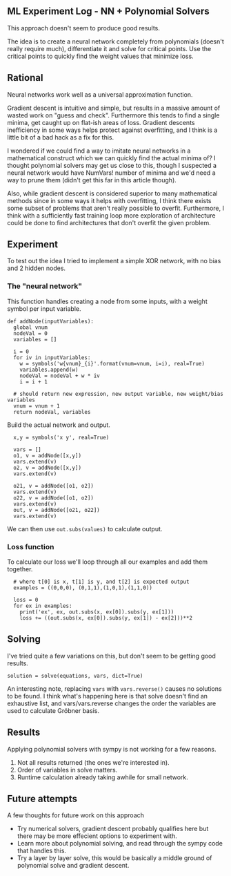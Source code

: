 ## ML Experiment Log - NN + Polynomial Solvers

This approach doesn't seem to produce good results.

The idea is to create a neural network completely from polynomials (doesn't really require much), differentiate it and solve for critical points.  Use the critical points to quickly find the weight values that minimize loss.
 

## Rational

Neural networks work well as a universal approximation function.  

Gradient descent is intuitive and simple, but results in a massive amount of wasted work on "guess and check".   Furthermore this tends to find a single minima, get caught up on flat-ish areas of loss.  Gradient descents inefficiency in some ways helps protect against overfitting, and I think is a little bit of a bad hack as a fix for this.

I wondered if we could find a way to imitate neural networks in a mathematical construct which we can quickly find the actual minima of?  I thought polynomial solvers may get us close to this, though I suspected a neural network would have NumVars! number of minima and we'd need a way to prune them (didn't get this far in this article though).

Also, while gradient descent is considered superior to many mathematical methods since in some ways it helps with overfitting, I think there exists some subset of problems that aren't really possible to overfit.  Furthermore, I think with a sufficiently fast training loop more exploration of architecture could be done to find architectures that don't overfit the given problem.


## Experiment

To test out the idea I tried to implement a simple XOR network, with no bias and 2 hidden nodes.


### The "neural network"

This function handles creating a node from some inputs, with a weight symbol per input variable. 
```
def addNode(inputVariables):
  global vnum
  nodeVal = 0
  variables = []

  i = 0
  for iv in inputVariables:
    w = symbols('w{vnum}_{i}'.format(vnum=vnum, i=i), real=True)
    variables.append(w)
    nodeVal = nodeVal + w * iv
    i = i + 1
  
  # should return new expression, new output variable, new weight/bias variables
  vnum = vnum + 1
  return nodeVal, variables
```

Build the actual network and output.
```
  x,y = symbols('x y', real=True)

  vars = []
  o1, v = addNode([x,y])
  vars.extend(v)
  o2, v = addNode([x,y])
  vars.extend(v)

  o21, v = addNode([o1, o2])
  vars.extend(v)
  o22, v = addNode([o1, o2])
  vars.extend(v)
  out, v = addNode([o21, o22])
  vars.extend(v)
```

We can then use `out.subs(values)` to calculate output.

### Loss function

To calculate our loss we'll loop through all our examples and add them together.
```
  # where t[0] is x, t[1] is y, and t[2] is expected output
  examples = ((0,0,0), (0,1,1),(1,0,1),(1,1,0))

  loss = 0
  for ex in examples:
    print('ex', ex, out.subs(x, ex[0]).subs(y, ex[1]))
    loss += ((out.subs(x, ex[0]).subs(y, ex[1]) - ex[2]))**2
```


## Solving

I've tried quite a few variations on this, but don't seem to be getting good results.
```
solution = solve(equations, vars, dict=True)
```

An interesting note, replacing `vars` with `vars.reverse()` causes no solutions to be found.  I think what's happening here is that solve doesn't find an exhaustive list, and vars/vars.reverse changes the order the variables are used to calculate Gröbner basis. 


## Results

Applying polynomial solvers with sympy is not working for a few reasons.

1. Not all results returned (the ones we're interested in).
2. Order of variables in solve matters.
3. Runtime calculation already taking awhile for small network.


## Future attempts

A few thoughts for future work on this approach
- Try numerical solvers, gradient descent probably qualifies here but there may be more effecient options to experiment with.
- Learn more about polynomial solving, and read through the sympy code that handles this.
- Try a layer by layer solve, this would be basically a middle ground of polynomial solve and gradient descent.